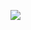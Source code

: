 ![](https://user-images.githubusercontent.com/47274066/132123020-c0886e84-47c7-435f-973f-fb923012d86f.png)

